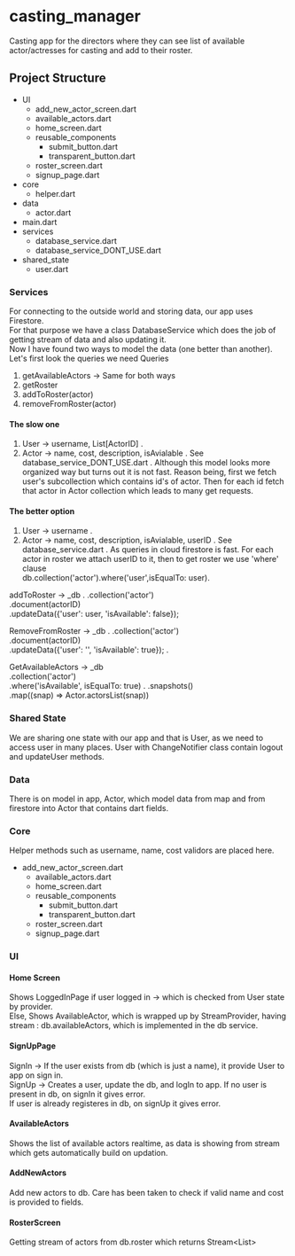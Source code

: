 # casting_manager

Casting app for the directors where they can see list of available actor/actresses for casting and add to their roster.

## Project Structure

- UI
  - add_new_actor_screen.dart
  - available_actors.dart
  - home_screen.dart
  - reusable_components
    - submit_button.dart
    - transparent_button.dart
  - roster_screen.dart
  - signup_page.dart
- core
  - helper.dart
- data
  - actor.dart
- main.dart
- services
  - database_service.dart
  - database_service_DONT_USE.dart
- shared_state
  - user.dart

### Services

For connecting to the outside world and storing data, our app uses Firestore.  
For that purpose we have a class DatabaseService which does the job of getting stream of data and also updating it.  
Now I have found two ways to model the data (one better than another).
Let's first look the queries we need
Queries

1. getAvailableActors -> Same for both ways
2. getRoster
3. addToRoster(actor)
4. removeFromRoster(actor)

#### The slow one

1. User -> username, List[ActorID] .
2. Actor -> name, cost, description, isAvialable .
   See database_service_DONT_USE.dart .
   Although this model looks more organized way but turns out it is not fast. Reason being, first we fetch user's subcollection which contains id's of actor. Then for each id fetch that actor in Actor collection which leads to many get requests.

#### The better option

1. User -> username .
2. Actor -> name, cost, description, isAvialable, userID .
   See database_service.dart .
   As queries in cloud firestore is fast. For each actor in roster we attach userID to it, then to get roster we use 'where' clause  
   db.collection('actor').where('user',isEqualTo: user).

addToRoster -> \_db .
.collection('actor')  
 .document(actorID)  
 .updateData({'user': user, 'isAvailable': false});

RemoveFromRoster -> \_db .
.collection('actor')  
 .document(actorID)  
 .updateData({'user': '', 'isAvailable': true}); .

GetAvailableActors -> \_db  
 .collection('actor')  
 .where('isAvailable', isEqualTo: true) .
.snapshots()  
 .map((snap) => Actor.actorsList(snap))  


### Shared State

We are sharing one state with our app and that is User, as we need to access user in many places. User with ChangeNotifier class contain logout and updateUser methods.

### Data

There is on model in app, Actor, which model data from map and from firestore into Actor that contains dart fields.

### Core

Helper methods such as username, name, cost validors are placed here.

- add_new_actor_screen.dart
  - available_actors.dart
  - home_screen.dart
  - reusable_components
    - submit_button.dart
    - transparent_button.dart
  - roster_screen.dart
  - signup_page.dart

### UI

#### Home Screen

Shows LoggedInPage if user logged in -> which is checked from User state by provider.  
Else, Shows AvailableActor, which is wrapped up by StreamProvider, having stream : db.availableActors, which is implemented in the db service.

#### SignUpPage

SignIn -> If the user exists from db (which is just a name), it provide User to app on sign in.  
SignUp -> Creates a user, update the db, and logIn to app.
If no user is present in db, on signIn it gives error.  
If user is already registeres in db, on signUp it gives error.

#### AvailableActors

Shows the list of available actors realtime, as data is showing from stream which gets automatically build on updation.

#### AddNewActors

Add new actors to db. Care has been taken to check if valid name and cost is provided to fields.

#### RosterScreen

Getting stream of actors from db.roster which returns Stream<List<Actor>>
